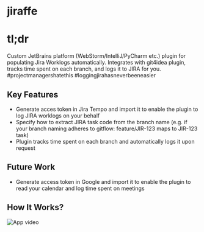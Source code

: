 # jiraffe

# tl;dr
Custom JetBrains platform (WebStorm/IntelliJ/PyCharm etc.) plugin for populating Jira Worklogs automatically. Integrates with git4idea plugin, tracks time spent on each branch, and logs it to JIRA for you. #projectmanagershatethis #loggingjirahasneverbeeneasier

## Key Features
* Generate acces token in Jira Tempo and import it to enable the plugin to log JIRA worklogs on your behalf
* Specify how to extract JIRA task code from the branch name (e.g. if your branch naming adheres to gitflow: feature/JIR-123 maps to JIR-123 task)
* Plugin tracks time spent on each branch and automatically logs it upon request

## Future Work
* Generate access token in Google and import it to enable the plugin to read your calendar and log time spent on meetings

## How It Works?
![App video](https://github.com/damjanvucina/jiraffe/blob/develop/assets/jiraffe-demo.gif)
